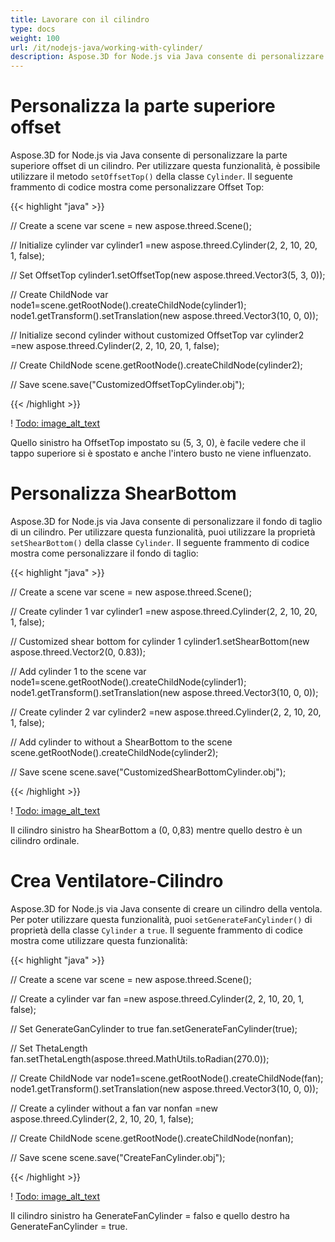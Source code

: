 ```yaml
---
title: Lavorare con il cilindro
type: docs
weight: 100
url: /it/nodejs-java/working-with-cylinder/
description: Aspose.3D for Node.js via Java consente di personalizzare la parte superiore offset di un cilindro. Per utilizzare questa funzionalità, è possibile utilizzare setMetodo OffsetTop() della classe Cilindro.
---
```

#  **Personalizza la parte superiore offset**
Aspose.3D for Node.js via Java consente di personalizzare la parte superiore offset di un cilindro. Per utilizzare questa funzionalità, è possibile utilizzare il metodo `setOffsetTop()` della classe `Cylinder`. Il seguente frammento di codice mostra come personalizzare Offset Top:



{{< highlight "java" >}}

// Create a scene
var scene = new aspose.threed.Scene();

// Initialize cylinder
var cylinder1 =new aspose.threed.Cylinder(2, 2, 10, 20, 1, false);

// Set OffsetTop
cylinder1.setOffsetTop(new aspose.threed.Vector3(5, 3, 0));

// Create ChildNode
var node1=scene.getRootNode().createChildNode(cylinder1);
node1.getTransform().setTranslation(new aspose.threed.Vector3(10, 0, 0));

// Initialize second cylinder without customized OffsetTop
var cylinder2 =new aspose.threed.Cylinder(2, 2, 10, 20, 1, false);

// Create ChildNode
scene.getRootNode().createChildNode(cylinder2);

// Save
scene.save("CustomizedOffsetTopCylinder.obj");

{{< /highlight >}}

! [Todo: image_alt_text](working-with-cylinder_1.png)

Quello sinistro ha OffsetTop impostato su (5, 3, 0), è facile vedere che il tappo superiore si è spostato e anche l'intero busto ne viene influenzato.
#  **Personalizza ShearBottom**
Aspose.3D for Node.js via Java consente di personalizzare il fondo di taglio di un cilindro. Per utilizzare questa funzionalità, puoi utilizzare la proprietà `setShearBottom()` della classe `Cylinder`. Il seguente frammento di codice mostra come personalizzare il fondo di taglio:

{{< highlight "java" >}}

// Create a scene
var scene = new aspose.threed.Scene();

// Create cylinder 1
var cylinder1 =new aspose.threed.Cylinder(2, 2, 10, 20, 1, false);

// Customized shear bottom for cylinder 1
cylinder1.setShearBottom(new aspose.threed.Vector2(0, 0.83));

// Add cylinder 1 to the scene
var node1=scene.getRootNode().createChildNode(cylinder1);
node1.getTransform().setTranslation(new aspose.threed.Vector3(10, 0, 0));

// Create cylinder 2
var cylinder2 =new aspose.threed.Cylinder(2, 2, 10, 20, 1, false);

// Add cylinder to without a ShearBottom to the scene
scene.getRootNode().createChildNode(cylinder2);

// Save scene
scene.save("CustomizedShearBottomCylinder.obj");

{{< /highlight >}}

! [Todo: image_alt_text](working-with-cylinder_2.png)

Il cilindro sinistro ha ShearBottom a (0, 0,83) mentre quello destro è un cilindro ordinale.
#  **Crea Ventilatore-Cilindro**
Aspose.3D for Node.js via Java consente di creare un cilindro della ventola. Per poter utilizzare questa funzionalità, puoi `setGenerateFanCylinder()` di proprietà della classe `Cylinder` a `true`. Il seguente frammento di codice mostra come utilizzare questa funzionalità:

{{< highlight "java" >}}

// Create a scene
var scene = new aspose.threed.Scene();

// Create a cylinder
var fan  =new aspose.threed.Cylinder(2, 2, 10, 20, 1, false);

// Set GenerateGanCylinder to true
fan.setGenerateFanCylinder(true);

// Set ThetaLength
fan.setThetaLength(aspose.threed.MathUtils.toRadian(270.0));

// Create ChildNode
var node1=scene.getRootNode().createChildNode(fan);
node1.getTransform().setTranslation(new aspose.threed.Vector3(10, 0, 0));

// Create a cylinder without a fan
var nonfan  =new aspose.threed.Cylinder(2, 2, 10, 20, 1, false);

// Create ChildNode
scene.getRootNode().createChildNode(nonfan);

// Save scene
scene.save("CreateFanCylinder.obj");

{{< /highlight >}}

! [Todo: image_alt_text](working-with-cylinder_3.png)

Il cilindro sinistro ha GenerateFanCylinder = falso e quello destro ha GenerateFanCylinder = true.

